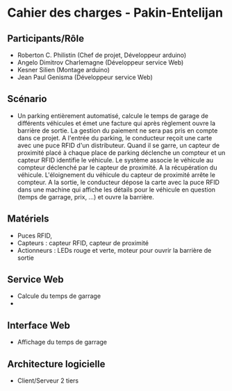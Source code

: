 # Cahier des charges - Pakin-Entelijan

## Participants/Rôle
* Roberton C. Philistin (Chef de projet, Développeur arduino)
* Angelo Dimitrov Charlemagne (Développeur service Web)
*	Kesner Silien (Montage arduino)
*	Jean Paul Genisma (Développeur service Web)

## Scénario
* Un parking entièrement automatisé, calcule le temps de garage de différents véhicules et émet une facture qui après règlement ouvre la barrière de sortie. La gestion du paiement ne sera pas pris en compte dans ce projet. A l'entrée du parking, le conducteur reçoit une carte avec une puce RFID d'un distributeur. Quand il se garre, un capteur de proximité placé à chaque place de parking déclenche un compteur et un capteur RFID identifie le véhicule. Le système associe le véhicule au compteur déclenché par le capteur de proximité. A la récupération du véhicule. L'éloignement du véhicule du capteur de proximité arrête le compteur. A la sortie, le conducteur dépose la carte avec la puce RFID dans une machine qui affiche les détails pour le véhicule en question (temps de garrage, prix, ...) et ouvre la barrière.

## Matériels
* Puces RFID,
* Capteurs : capteur RFID, capteur de proximité
* Actionneurs : LEDs rouge et verte, moteur pour ouvrir la barrière de sortie

## Service Web
* Calcule du temps de garrage
* 

## Interface Web
* Affichage du temps de garrage

## Architecture logicielle
* Client/Serveur 2 tiers
